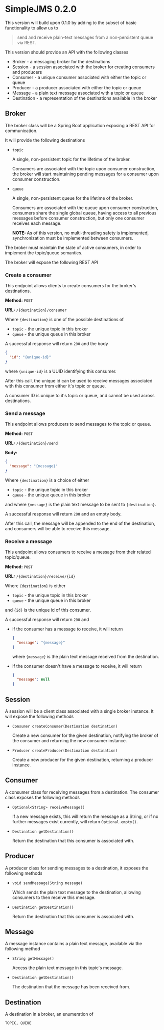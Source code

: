 # SimpleJMS 0.2.0

This version will build upon 0.1.0 by adding to the subset of basic functionality to allow us to
>   send and receive plain-text messages from a non-persistent queue via REST.

This version should provide an API with the following classes
+   Broker - a messaging broker for the destinations
+   Session - a session associated with the broker for creating consumers and producers
+   Consumer - a unique consumer associated with either the topic or queue
+   Producer - a producer associated with either the topic or queue
+   Message - a plain text message associated with a topic or queue
+   Destination - a representation of the destinations available in the broker

## Broker
The broker class will be a Spring Boot application exposing a REST API for communication.

It will provide the following destinations
+   `topic`

    A single, non-persistent topic for the lifetime of the broker.
    
    Consumers are associated with the topic upon consumer construction,
    the broker will start maintaining pending messages for a consumer
    upon consumer construction.
    
+   `queue`

    A single, non-persistent queue for the lifetime of the broker.

    Consumers are associated with the queue upon consumer construction,
    consumers share the single global queue, having access to all previous
    messages before consumer construction, but only one consumer receives each
    message.

    **NOTE:** As of this version, no multi-threading safety is implemented,
    synchronization must be implemented between consumers.

The broker must maintain the state of active consumers, in order to implement the
topic/queue semantics.

The broker will expose the following REST API

### Create a consumer
This endpoint allows clients to create consumers for the broker's destinations.

**Method:** `POST`

**URL:** `/{destination}/consumer` 

Where `{destination}` is one of the possible destinations of
+   `topic` - the unique topic in this broker
+   `queue` - the unique queue in this broker

A successful response will return `200` and the body 
```json
{
  "id": "{unique-id}"
}
```
where `{unique-id}` is a UUID identifying this consumer.

After this call, the unique id can be used to receive messages associated with this consumer from
either it's topic or queue.

A consumer ID is unique to it's topic or queue, and cannot be used across destinations.
    
### Send a message
This endpoint allows producers to send messages to the topic or queue.

**Method:** `POST`

**URL:** `/{destination}/send`

**Body:** 
```json
{
  "message": "{message}"
}
```

Where `{destination}` is a choice of either
+   `topic` - the unique topic in this broker
+   `queue` - the unique queue in this broker

and where `{message}` is the plain text message to be sent to `{destination}`.

A successful response will return `200` and an empty body.

After this call, the message will be appended to the end of the destination, and consumers will be
able to receive this message.

### Receive a message
This endpoint allows consumers to receive a message from their related topic/queue.

**Method:** `POST`

**URL:** `/{destination}/receive/{id}`

Where `{destination}` is either
+   `topic` - the unique topic in this broker
+   `queue` - the unique queue in this broker

and `{id}` is the unique id of this consumer.

A successful response will return `200` and

+   if the consumer has a message to receive, it will return

    ```json
    {
      "message": "{message}"
    }
    ```
    
    where `{message}` is the plain text message received from the destination.

+   if the consumer doesn't have a message to receive, it will return

    ```json
    {
      "message": null
    }
    ```

## Session
A session will be a client class associated with a single broker instance.
It will expose the following methods

+   `Consumer createConsumer(Destination destination)`

    Create a new consumer for the given destination, notifying the broker of the consumer
    and returning the new consumer instance.
    
+   `Producer createProducer(Destination destination)`

    Create a new producer for the given destination, returning a producer instance.
    
## Consumer
A consumer class for receiving messages from a destination.  The consumer class exposes the following methods

+   `Optional<String> receiveMessage()`

    If a new message exists, this will return the message as a String, or if
    no further messages exist currently, will return `Optional.empty()`.

+   `Destination getDestination()`

    Return the destination that this consumer is associated with.
    
## Producer
A producer class for sending messages to a destination, it exposes the following methods

+   `void sendMessage(String message)`

    Which sends the plain text message to the destination, allowing consumers to then
    receive this message.
    
+   `Destination getDestination()`

    Return the destination that this consumer is associated with.
    
## Message
A message instance contains a plain text message, available via the following method

+   `String getMessage()`

    Access the plain text message in this topic's message.
    
+   `Destination getDestination()`

    The destination that the message has been received from.
    
## Destination
A destination in a broker, an enumeration of
```
TOPIC, QUEUE
```